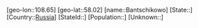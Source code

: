 ﻿---
location: [58.02,108.65]
type: City
tags:
- geo/City


SpocWebEntityId: 29013
isDeleted: false
confidential: public

---
[geo-lon::108.65]
[geo-lat::58.02]
[name::Bantschikowo]
[State::]
[Country::[Russia](geo/Continent/Europe/Russia.md)]
[StateId::]
[Population::]
[Unknown::]

